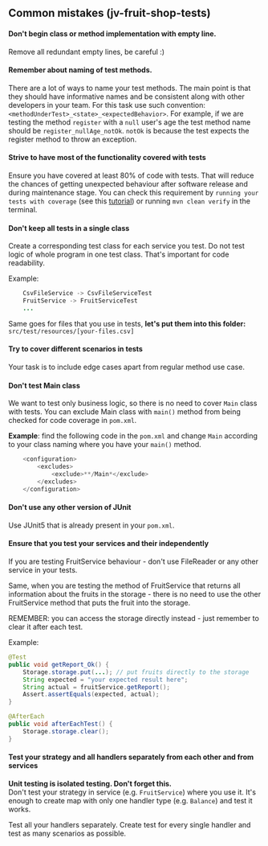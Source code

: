 ## Common mistakes (jv-fruit-shop-tests)

#### Don't begin class or method implementation with empty line. 
Remove all redundant empty lines, be careful :)
#### Remember about naming of test methods.
There are a lot of ways to name your test methods. The main point is that 
they should have informative names and be consistent along with other developers in your team. 
For this task use such convention: `<methodUnderTest>_<state>_<expectedBehavior>`. 
For example, if we are testing the method `register` with a `null` user's age 
the test method name should be `register_nullAge_notOk`. `notOk` is because 
the test expects the register method to throw an exception.
#### Strive to have most of the functionality covered with tests
Ensure you have covered at least 80% of code with tests. That will reduce the chances of getting unexpected behaviour 
after software release and during maintenance stage.
You can check this requirement by `running your tests with coverage` (see this [tutorial](https://www.loom.com/share/85886cc0b3c9458a8b5c0d5af9bf4720))
or running `mvn clean verify` in the terminal.
#### Don't keep all tests in a single class
Create a corresponding test class for each service you test. Do not test logic of whole program in one test class.
That's important for code readability.

Example:  
```java  
    CsvFileService -> CsvFileServiceTest  
    FruitService -> FruitServiceTest  
    ...  
```  
Same goes for files that you use in tests, **let's put them into this folder:** `src/test/resources/[your-files.csv]`   
#### Try to cover different scenarios in tests
Your task is to include edge cases apart from regular method use case.
#### Don't test Main class
We want to test only business logic, so there is no need to cover `Main` class with tests. 
You can exclude Main class with `main()` method from being checked for code coverage in `pom.xml`.   

__Example__: find the following code in the `pom.xml` and change `Main` according to your 
    class naming where you have your `main()` method.  
    
```java
    <configuration>  
        <excludes>  
            <exclude>**/Main*</exclude>  
        </excludes>  
    </configuration>  
```  
#### Don't use any other version of JUnit
Use JUnit5 that is already present in your `pom.xml`.
#### Ensure that you test your services and their independently
If you are testing FruitService behaviour - don't use FileReader or any other service in your tests.

Same, when you are testing the method of FruitService that returns all information about the fruits in the storage -
there is no need to use the other FruitService method that puts the fruit into the storage.

REMEMBER: you can access the storage directly instead - just remember to clear it after each test.

Example:
```java
@Test
public void getReport_Ok() {
    Storage.storage.put(...); // put fruits directly to the storage
    String expected = "your expected result here";
    String actual = fruitService.getReport();
    Assert.assertEquals(expected, actual);
}

@AfterEach
public void afterEachTest() {
    Storage.storage.clear();
}
```  
#### Test your strategy and all handlers separately from each other and from services
<b>Unit testing is isolated testing. Don't forget this.</b> <br>
Don't test your strategy in service (e.g. `FruitService`) where you use it. It's enough to create map with only one 
handler type (e.g. `Balance`) and test it works.

Test all your handlers separately. Create test for every single handler and test as many scenarios as possible.
